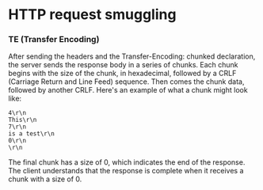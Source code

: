 # HTTP request smuggling

### TE (Transfer Encoding)
After sending the headers and the Transfer-Encoding: chunked declaration, the server sends the response body in a series of chunks. Each chunk begins with the size of the chunk, in hexadecimal, followed by a CRLF (Carriage Return and Line Feed) sequence.
Then comes the chunk data, followed by another CRLF. Here's an example of what a chunk might look like:
```
4\r\n
This\r\n
7\r\n
is a test\r\n
0\r\n
\r\n

```

 The final chunk has a size of 0, which indicates the end of the response. The client understands that the response is complete when it receives a chunk with a size of 0.
